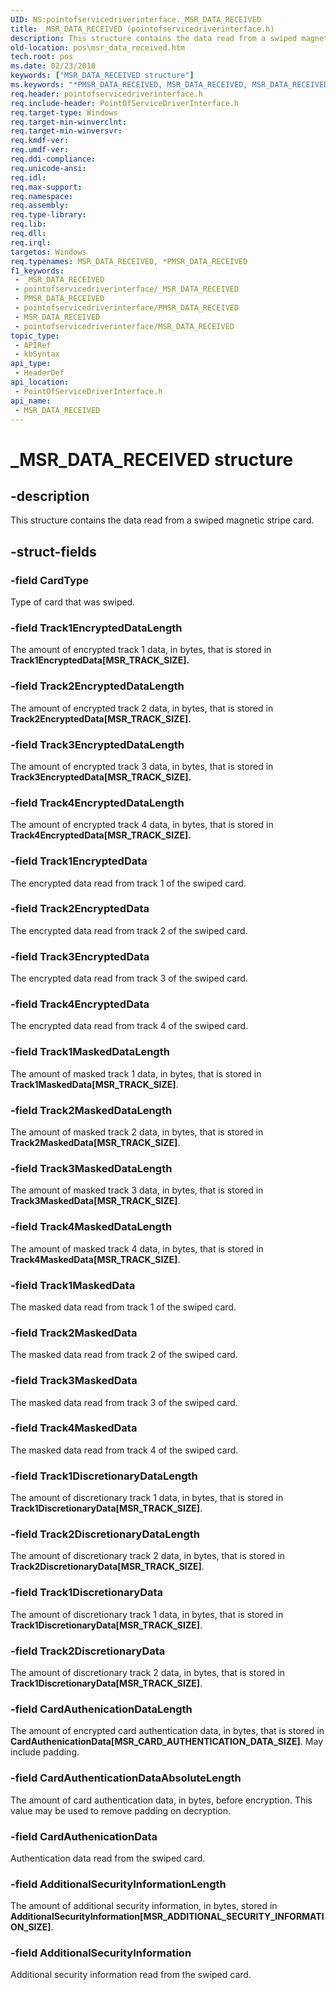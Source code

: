 ```yaml
---
UID: NS:pointofservicedriverinterface._MSR_DATA_RECEIVED
title: _MSR_DATA_RECEIVED (pointofservicedriverinterface.h)
description: This structure contains the data read from a swiped magnetic stripe card.
old-location: pos\msr_data_received.htm
tech.root: pos
ms.date: 02/23/2018
keywords: ["MSR_DATA_RECEIVED structure"]
ms.keywords: "*PMSR_DATA_RECEIVED, MSR_DATA_RECEIVED, MSR_DATA_RECEIVED structure, PMSR_DATA_RECEIVED, PMSR_DATA_RECEIVED structure pointer, _MSR_DATA_RECEIVED, pointofservicedriverinterface/MSR_DATA_RECEIVED, pointofservicedriverinterface/PMSR_DATA_RECEIVED, pos.msr_data_received"
req.header: pointofservicedriverinterface.h
req.include-header: PointOfServiceDriverInterface.h
req.target-type: Windows
req.target-min-winverclnt: 
req.target-min-winversvr: 
req.kmdf-ver: 
req.umdf-ver: 
req.ddi-compliance: 
req.unicode-ansi: 
req.idl: 
req.max-support: 
req.namespace: 
req.assembly: 
req.type-library: 
req.lib: 
req.dll: 
req.irql: 
targetos: Windows
req.typenames: MSR_DATA_RECEIVED, *PMSR_DATA_RECEIVED
f1_keywords:
 - _MSR_DATA_RECEIVED
 - pointofservicedriverinterface/_MSR_DATA_RECEIVED
 - PMSR_DATA_RECEIVED
 - pointofservicedriverinterface/PMSR_DATA_RECEIVED
 - MSR_DATA_RECEIVED
 - pointofservicedriverinterface/MSR_DATA_RECEIVED
topic_type:
 - APIRef
 - kbSyntax
api_type:
 - HeaderDef
api_location:
 - PointOfServiceDriverInterface.h
api_name:
 - MSR_DATA_RECEIVED
---
```


# _MSR_DATA_RECEIVED structure


## -description

This structure contains the data read from a swiped magnetic stripe card.

## -struct-fields

### -field CardType

Type of card that was swiped.

### -field Track1EncryptedDataLength

The amount of encrypted track 1 data, in bytes, that is stored in **Track1EncryptedData[MSR_TRACK_SIZE].**

### -field Track2EncryptedDataLength

The amount of encrypted track 2 data, in bytes, that is stored in **Track2EncryptedData[MSR_TRACK_SIZE].**

### -field Track3EncryptedDataLength

The amount of encrypted track 3 data, in bytes, that is stored in **Track3EncryptedData[MSR_TRACK_SIZE].**

### -field Track4EncryptedDataLength

The amount of encrypted track 4 data, in bytes, that is stored in **Track4EncryptedData[MSR_TRACK_SIZE].**

### -field Track1EncryptedData

The encrypted data read from track 1 of the swiped card.

### -field Track2EncryptedData

The encrypted data read from track 2 of the swiped card.

### -field Track3EncryptedData

The encrypted data read from track 3 of the swiped card.

### -field Track4EncryptedData

The encrypted data read from track 4 of the swiped card.

### -field Track1MaskedDataLength

The amount of masked track 1 data, in bytes, that is stored in **Track1MaskedData[MSR_TRACK_SIZE]**.

### -field Track2MaskedDataLength

The amount of masked track 2 data, in bytes, that is stored in **Track2MaskedData[MSR_TRACK_SIZE]**.

### -field Track3MaskedDataLength

The amount of masked track 3 data, in bytes, that is stored in **Track3MaskedData[MSR_TRACK_SIZE]**.

### -field Track4MaskedDataLength

The amount of masked track 4 data, in bytes, that is stored in **Track4MaskedData[MSR_TRACK_SIZE]**.

### -field Track1MaskedData

The masked data read from track 1 of the swiped card.

### -field Track2MaskedData

The masked data read from track 2 of the swiped card.

### -field Track3MaskedData

The masked data read from track 3 of the swiped card.

### -field Track4MaskedData

The masked data read from track 4 of the swiped card.

### -field Track1DiscretionaryDataLength

The amount of discretionary track 1 data, in bytes, that is stored in **Track1DiscretionaryData[MSR_TRACK_SIZE]**.

### -field Track2DiscretionaryDataLength

The amount of discretionary track 2 data, in bytes, that is stored in **Track2DiscretionaryData[MSR_TRACK_SIZE]**.

### -field Track1DiscretionaryData

The amount of discretionary  track 1 data, in bytes, that is stored in **Track1DiscretionaryData[MSR_TRACK_SIZE]**.

### -field Track2DiscretionaryData

The amount of discretionary track 2 data, in bytes, that is stored in **Track1DiscretionaryData[MSR_TRACK_SIZE]**.

### -field CardAuthenicationDataLength

The amount of encrypted card authentication data, in bytes, that is stored in **CardAuthenicationData[MSR_CARD_AUTHENTICATION_DATA_SIZE]**. May include padding.

### -field CardAuthenticationDataAbsoluteLength

The amount of card authentication data, in bytes, before encryption. This value may be used to remove padding on decryption.

### -field CardAuthenicationData

Authentication data read from the swiped card.

### -field AdditionalSecurityInformationLength

The amount of additional security information, in bytes, stored in **AdditionalSecurityInformation[MSR_ADDITIONAL_SECURITY_INFORMATION_SIZE]**.

### -field AdditionalSecurityInformation

Additional security information read from the swiped card.

